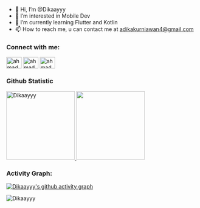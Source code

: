 - 👋 Hi, I’m @Dikaayyy
- 👀 I’m interested in Mobile Dev
- 🌱 I’m currently learning Flutter and Kotlin
- 📫 How to reach me, u can contact me at adikakurniawan4@gmail.com

<h3 align="left">Connect with me:</h3>
<p align="left">
<a href="http://www.linkedin.com/in/adika-akbar-kurniawan" target="blank"><img align="center" src="https://raw.githubusercontent.com/rahuldkjain/github-profile-readme-generator/master/src/images/icons/Social/linked-in-alt.svg" alt="ahmad fauzi" height="30" width="40" /></a>
<a href="https://instagram.com/dkaakbr_" target="blank"><img align="center" src="https://raw.githubusercontent.com/rahuldkjain/github-profile-readme-generator/master/src/images/icons/Social/instagram.svg" alt="ahmad_azizf" height="30" width="40" /></a>
<a href="http://www.youtube.com/@Dikayy4L" target="blank"><img align="center" src="https://raw.githubusercontent.com/rahuldkjain/github-profile-readme-generator/master/src/images/icons/Social/youtube.svg" alt="ahmadazizfauzi" height="30" width="40" /></a>
</p>

### Github Statistic
<p align="left">
<a href="https://github.com/Dikaayyy">
  <img height="180em" src="https://github-readme-stats-eight-theta.vercel.app/api?username=Dikaayyy&show_icons=true&theme=radical&include_all_commits=true&count_private=true" alt="Dikaayyy"/>
  <img height="180em" src="https://github-readme-stats-eight-theta.vercel.app/api/top-langs/?username=Dikaayyy&layout=compact&langs_count=8&theme=radical"/>
</a>
</p>

<h3 align="left">Activity Graph:</h3>

[![Dikaayyy's github activity graph](https://github-readme-activity-graph.vercel.app/graph?username=Dikaayyy&theme=tokyo-night)](https://github.com/Dikaayyy/github-readme-activity-graph)

<p align="left"> <img src="https://komarev.com/ghpvc/?username=Dikaayyy&label=Profile%20views&color=0e75b6&style=flat" alt="Dikaayyy" /> </p>
<!---
Dikaayyy/Dikaayyy is a ✨ special ✨ repository because its `README.md` (this file) appears on your GitHub profile.
You can click the Preview link to take a look at your changes.
--->
